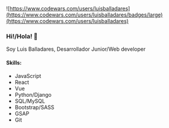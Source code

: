 ![https://www.codewars.com/users/luisballadares](https://www.codewars.com/users/luisballadares/badges/large)(https://www.codewars.com/users/luisballadares)
### Hi!/Hola! 👋

Soy Luis Balladares, Desarrollador Junior/Web developer

#### Skills:
- JavaScript
- React
- Vue
- Python/Django
- SQL/MySQL
- Bootstrap/SASS
- GSAP
- Git

<!--
**LuchoMate/LuchoMate** is a ✨ _special_ ✨ repository because its `README.md` (this file) appears on your GitHub profile.

Here are some ideas to get you started:

- 🔭 I’m currently working on ...
- 🌱 I’m currently learning ...
- 👯 I’m looking to collaborate on ...
- 🤔 I’m looking for help with ...
- 💬 Ask me about ...
- 📫 How to reach me: ...
- 😄 Pronouns: ...
- ⚡ Fun fact: ...
-->

